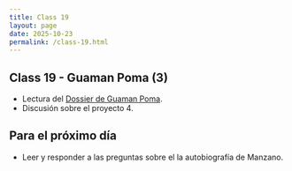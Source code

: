 ```yaml
---
title: Class 19
layout: page
date: 2025-10-23
permalink: /class-19.html
---
```

## Class 19 - Guaman Poma (3)

- Lectura del [Dossier de Guaman Poma](https://docs.google.com/document/d/11-mA1B3XGp5pQNwo4aW8SuJwj46ag8muyCCgzfMi-dc/edit?tab=t.0).
- Discusión sobre el proyecto 4.

## Para el próximo día
- Leer y responder a las preguntas sobre el la autobiografía de Manzano. 
